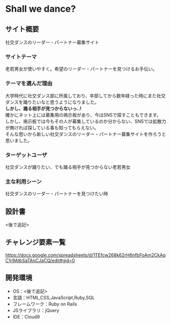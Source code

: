 # Shall we dance?

## サイト概要
社交ダンスのリーダー・パートナー募集サイト

### サイトテーマ
老若男女が使いやすく。希望のリーダー・パートナーを見つけるお手伝い。

### テーマを選んだ理由
大学時代に社交ダンス部に所属しており、卒部してから数年経った時にまた社交ダンスを踊りたいなと思うようになりました。  
__しかし、踊る相手が見つからないっ..!__  
確かにネット上には募集用の掲示板があり、今はSNSで探すこともできます。 
しかし、掲示板では今もその人が募集しているのか分からない、SNSでは拡散力が無ければ探している事も知ってもらえない。  
そんな思いから新しい社交ダンスのリーダー・パートナー募集サイトを作ろうと思いました。

### ターゲットユーザ
社交ダンスが踊りたい、でも踊る相手が見つからない老若男女

### 主な利用シーン
社交ダンスのリーダー・パートナーを見つけたい時

## 設計書
<後で追記>

## チャレンジ要素一覧
<https://docs.google.com/spreadsheets/d/1TEfcw268k62rH6nfbFoAm2CkAqC1r9AtbSaTAnCJaCQ/edit#gid=0>

## 開発環境
- OS：<後で追記>
- 言語：HTML,CSS,JavaScript,Ruby,SQL
- フレームワーク：Ruby on Rails
- JSライブラリ：jQuery
- IDE：Cloud9
